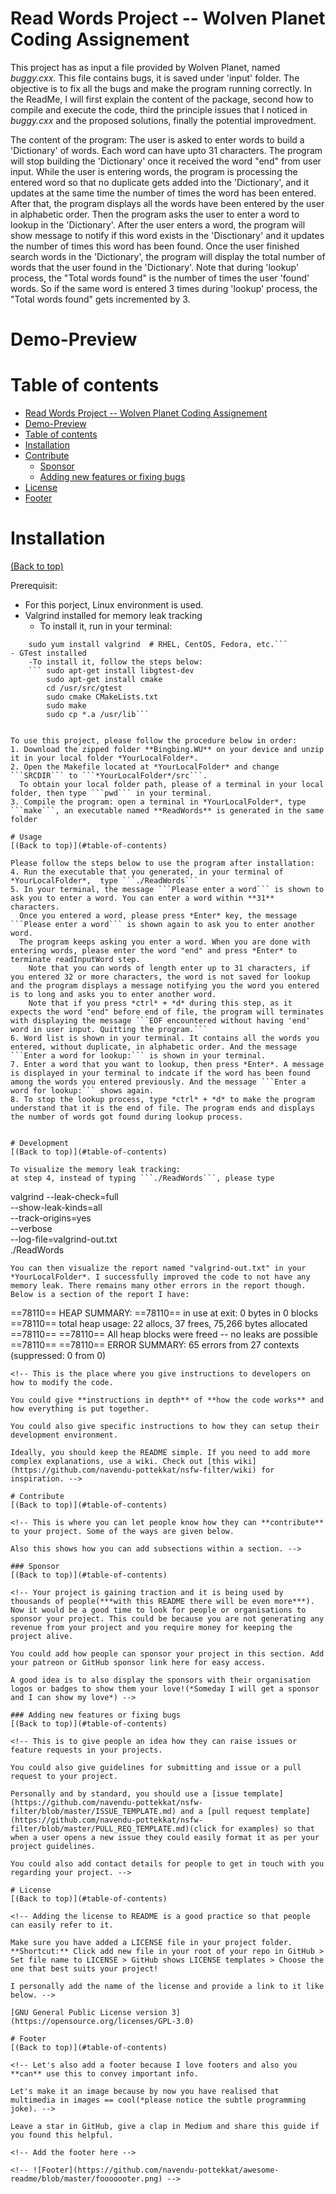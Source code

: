 <!-- Add banner here -->

# Read Words Project -- Wolven Planet Coding Assignement

This project has as input a file provided by Wolven Planet, named *buggy.cxx*. This file contains bugs, it is saved under 'input' folder. The objective is to fix all the bugs and make the program running correctly. In the ReadMe, I will first explain the content of the package, second how to compile and execute the code, third the principle issues that I noticed in *buggy.cxx* and the proposed solutions, finally the potential improvedment. 

The content of the program: 
The user is asked to enter words to build a 'Dictionary' of words. Each word can have upto 31 characters. The program will stop building the 'Dictionary' once it received the word "end" from user input. While the user is entering words, the program is processing the entered word so that no duplicate gets added into the 'Dictionary', and it updates at the same time the number of times the word has been entered. After that, the program displays all the words have been entered by the user in alphabetic order. Then the program asks the user to enter a word to lookup in the 'Dictionary'. After the user enters a word, the program will show message to notify if this word exists in the 'Disctionary' and it updates the number of times this word has been found. Once the user finished search words in the 'Dictionary', the program will display the total number of words that the user found in the 'Dictionary'. Note that during 'lookup' process, the "Total words found" is the number of times the user 'found' words. So if the same word is entered 3 times during 'lookup' process, the "Total words found" gets incremented by 3.  

# Demo-Preview

<!-- Add a demo for your project -->

<!-- After you have written about your project, it is a good idea to have a demo/preview(**video/gif/screenshots** are good options) of your project so that people can know what to expect in your project. You could also add the demo in the previous section with the product description.

Here is a random GIF as a placeholder.

![Random GIF](https://media.giphy.com/media/ZVik7pBtu9dNS/giphy.gif) -->

# Table of contents

- [Read Words Project -- Wolven Planet Coding Assignement](#read-words-project----wolven-planet-coding-assignement)
- [Demo-Preview](#demo-preview)
- [Table of contents](#table-of-contents)
- [Installation](#installation)
- [Contribute](#contribute)
    - [Sponsor](#sponsor)
    - [Adding new features or fixing bugs](#adding-new-features-or-fixing-bugs)
- [License](#license)
- [Footer](#footer)

# Installation
[(Back to top)](#table-of-contents)

Prerequisit:
- For this porject, Linux environment is used.
- Valgrind installed for memory leak tracking
  - To install it, run in your terminal:
``` sudo apt install valgrind  # Ubuntu, Debian, etc.
    sudo yum install valgrind  # RHEL, CentOS, Fedora, etc.```
- GTest installed
    -To install it, follow the steps below: 
    ``` sudo apt-get install libgtest-dev
        sudo apt-get install cmake
        cd /usr/src/gtest
        sudo cmake CMakeLists.txt
        sudo make
        sudo cp *.a /usr/lib```


To use this project, please follow the procedure below in order:
1. Download the zipped folder **Bingbing.WU** on your device and unzip it in your local folder *YourLocalFolder*.
2. Open the Makefile located at *YourLocalFolder* and change ```SRCDIR``` to ```*YourLocalFolder*/src```. 
  To obtain your local folder path, please of a terminal in your local folder, then type ```pwd``` in your terminal.
3. Compile the program: open a terminal in *YourLocalFolder*, type ```make```, an executable named **ReadWords** is generated in the same folder

# Usage
[(Back to top)](#table-of-contents)

Please follow the steps below to use the program after installation:
4. Run the executable that you generated, in your terminal of *YourLocalFolder*,  type ```./ReadWords```
5. In your terminal, the message ```Please enter a word``` is shown to ask you to enter a word. You can enter a word within **31** characters.
  Once you entered a word, please press *Enter* key, the message ```Please enter a word``` is shown again to ask you to enter another word. 
  The program keeps asking you enter a word. When you are done with entering words, please enter the word "end" and press *Enter* to terminate readInputWord step.
    Note that you can words of length enter up to 31 characters, if you entered 32 or more characters, the word is not saved for lookup and the program displays a message notifying you the word you entered is to long and asks you to enter another word.
    Note that if you press *ctrl* + *d* during this step, as it expects the word "end" before end of file, the program will terminates with displaying the message ```EOF encountered without having 'end' word in user input. Quitting the program.```
6. Word list is shown in your terminal. It contains all the words you entered, without duplicate, in alphabetic order. And the message ```Enter a word for lookup:``` is shown in your terminal. 
7. Enter a word that you want to lookup, then press *Enter*. A message is displayed in your terminal to indcate if the word has been found among the words you entered previously. And the message ```Enter a word for lookup:``` shows again.
8. To stop the lookup process, type *ctrl* + *d* to make the program understand that it is the end of file. The program ends and displays the number of words got found during lookup process.


# Development
[(Back to top)](#table-of-contents)

To visualize the memory leak tracking: 
at step 4, instead of typing ```./ReadWords```, please type 
```
valgrind 
--leak-check=full          
--show-leak-kinds=all          
--track-origins=yes          
--verbose          
--log-file=valgrind-out.txt          
./ReadWords
```
You can then visualize the report named "valgrind-out.txt" in your *YourLocalFolder*. I successfully improved the code to not have any memory leak. There remains many other errors in the report though. 
Below is a section of the report I have:
```
==78110== HEAP SUMMARY:
==78110==     in use at exit: 0 bytes in 0 blocks
==78110==   total heap usage: 22 allocs, 37 frees, 75,266 bytes allocated
==78110== 
==78110== All heap blocks were freed -- no leaks are possible
==78110== 
==78110== ERROR SUMMARY: 65 errors from 27 contexts (suppressed: 0 from 0)
```
<!-- This is the place where you give instructions to developers on how to modify the code.

You could give **instructions in depth** of **how the code works** and how everything is put together.

You could also give specific instructions to how they can setup their development environment.

Ideally, you should keep the README simple. If you need to add more complex explanations, use a wiki. Check out [this wiki](https://github.com/navendu-pottekkat/nsfw-filter/wiki) for inspiration. -->

# Contribute
[(Back to top)](#table-of-contents)

<!-- This is where you can let people know how they can **contribute** to your project. Some of the ways are given below.

Also this shows how you can add subsections within a section. -->

### Sponsor
[(Back to top)](#table-of-contents)

<!-- Your project is gaining traction and it is being used by thousands of people(***with this README there will be even more***). Now it would be a good time to look for people or organisations to sponsor your project. This could be because you are not generating any revenue from your project and you require money for keeping the project alive.

You could add how people can sponsor your project in this section. Add your patreon or GitHub sponsor link here for easy access.

A good idea is to also display the sponsors with their organisation logos or badges to show them your love!(*Someday I will get a sponsor and I can show my love*) -->

### Adding new features or fixing bugs
[(Back to top)](#table-of-contents)

<!-- This is to give people an idea how they can raise issues or feature requests in your projects. 

You could also give guidelines for submitting and issue or a pull request to your project.

Personally and by standard, you should use a [issue template](https://github.com/navendu-pottekkat/nsfw-filter/blob/master/ISSUE_TEMPLATE.md) and a [pull request template](https://github.com/navendu-pottekkat/nsfw-filter/blob/master/PULL_REQ_TEMPLATE.md)(click for examples) so that when a user opens a new issue they could easily format it as per your project guidelines.

You could also add contact details for people to get in touch with you regarding your project. -->

# License
[(Back to top)](#table-of-contents)

<!-- Adding the license to README is a good practice so that people can easily refer to it.

Make sure you have added a LICENSE file in your project folder. **Shortcut:** Click add new file in your root of your repo in GitHub > Set file name to LICENSE > GitHub shows LICENSE templates > Choose the one that best suits your project!

I personally add the name of the license and provide a link to it like below. -->

[GNU General Public License version 3](https://opensource.org/licenses/GPL-3.0)

# Footer
[(Back to top)](#table-of-contents)

<!-- Let's also add a footer because I love footers and also you **can** use this to convey important info.

Let's make it an image because by now you have realised that multimedia in images == cool(*please notice the subtle programming joke). -->

Leave a star in GitHub, give a clap in Medium and share this guide if you found this helpful.

<!-- Add the footer here -->

<!-- ![Footer](https://github.com/navendu-pottekkat/awesome-readme/blob/master/fooooooter.png) -->